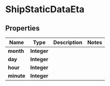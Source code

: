 

# ShipStaticDataEta


## Properties

| Name | Type | Description | Notes |
|------------ | ------------- | ------------- | -------------|
|**month** | **Integer** |  |  |
|**day** | **Integer** |  |  |
|**hour** | **Integer** |  |  |
|**minute** | **Integer** |  |  |



